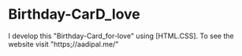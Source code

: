 # Birthday-CarD_love
I develop this "Birthday-Card_for-love" using [HTML.CSS]. To see the website visit "https;//aadipal.me/"
